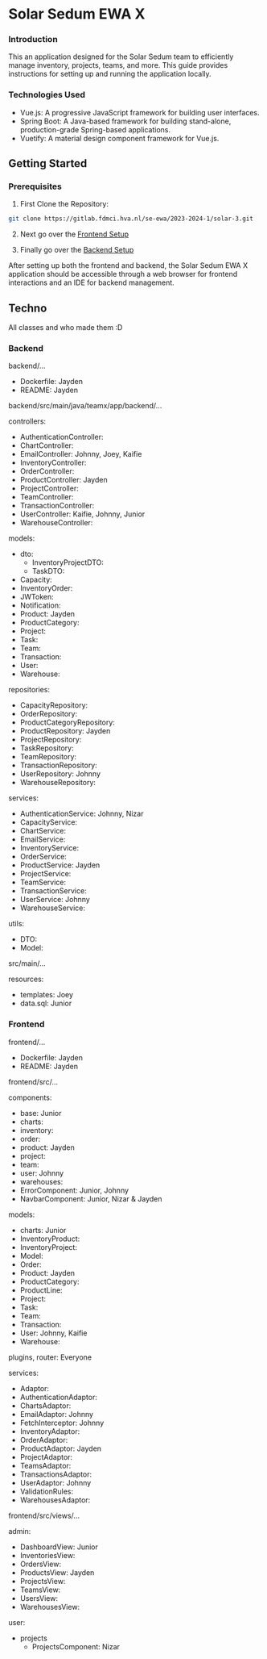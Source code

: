 # Solar Sedum EWA X
### Introduction
This an application designed for the Solar Sedum team to efficiently manage inventory, projects, teams, and more. 
This guide provides instructions for setting up and running the application locally.

### Technologies Used
- Vue.js: A progressive JavaScript framework for building user interfaces.
- Spring Boot: A Java-based framework for building stand-alone, production-grade Spring-based applications.
- Vuetify: A material design component framework for Vue.js.

## Getting Started

### Prerequisites

1. First Clone the Repository:
```bash
git clone https://gitlab.fdmci.hva.nl/se-ewa/2023-2024-1/solar-3.git
```

2. Next go over the [Frontend Setup](/frontend/README.md)

3. Finally go over the [Backend Setup](/backend/README.md)

After setting up both the frontend and backend, the Solar Sedum EWA X application should be accessible 
through a web browser for frontend interactions and an IDE for backend management.

## Techno
All classes and who made them :D

### Backend

backend/...

- Dockerfile: Jayden
- README: Jayden

backend/src/main/java/teamx/app/backend/...

controllers:
- AuthenticationController:
- ChartController:
- EmailController: Johnny, Joey, Kaifie
- InventoryController:
- OrderController:
- ProductController: Jayden
- ProjectController:
- TeamController:
- TransactionController:
- UserController: Kaifie, Johnny, Junior
- WarehouseController:

models:
- dto:  
  - InventoryProjectDTO:
  - TaskDTO:
- Capacity:
- InventoryOrder:
- JWToken:
- Notification:
- Product: Jayden
- ProductCategory:
- Project:
- Task:
- Team:
- Transaction:
- User:
- Warehouse:

repositories:
- CapacityRepository:
- OrderRepository:
- ProductCategoryRepository:
- ProductRepository: Jayden
- ProjectRepository:
- TaskRepository:
- TeamRepository:
- TransactionRepository:
- UserRepository: Johnny
- WarehouseRepository:

services:
- AuthenticationService: Johnny, Nizar
- CapacityService:
- ChartService:
- EmailService:
- InventoryService:
- OrderService:
- ProductService: Jayden
- ProjectService:
- TeamService:
- TransactionService:
- UserService: Johnny
- WarehouseService:

utils:
- DTO:
- Model:

src/main/...

resources:

- templates: Joey
- data.sql: Junior

### Frontend

frontend/...

- Dockerfile: Jayden
- README: Jayden

frontend/src/...

components:
- base: Junior
- charts: 
- inventory:
- order:
- product: Jayden
- project:
- team:
- user: Johnny
- warehouses:
- ErrorComponent: Junior, Johnny
- NavbarComponent: Junior, Nizar & Jayden

models:
- charts: Junior
- InventoryProduct:
- InventoryProject:
- Model:
- Order:
- Product: Jayden
- ProductCategory:
- ProductLine:
- Project:
- Task:
- Team:
- Transaction:
- User: Johnny, Kaifie
- Warehouse:

plugins, router: Everyone

services:
- Adaptor:
- AuthenticationAdaptor:
- ChartsAdaptor:
- EmailAdaptor: Johnny
- FetchInterceptor: Johnny
- InventoryAdaptor:
- OrderAdaptor:
- ProductAdaptor: Jayden
- ProjectAdaptor:
- TeamsAdaptor:
- TransactionsAdaptor:
- UserAdaptor: Johnny
- ValidationRules:
- WarehousesAdaptor:

frontend/src/views/...

admin:
- DashboardView: Junior
- InventoriesView:
- OrdersView:
- ProductsView: Jayden
- ProjectsView:
- TeamsView:
- UsersView:
- WarehousesView:

user:
- projects
  - ProjectsComponent: Nizar
